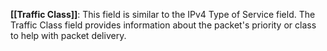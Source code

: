 **[[Traffic Class]]**: This field is similar to the IPv4 Type of Service field. The Traffic Class field provides information about the packet's priority or class to help with packet delivery.
